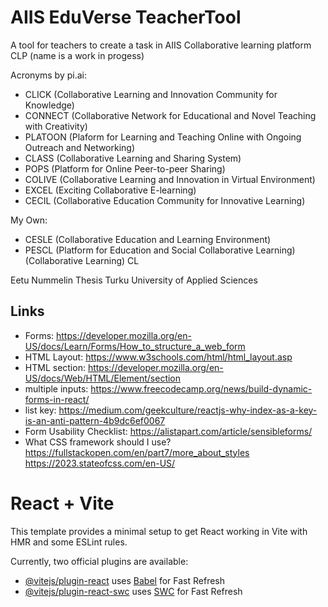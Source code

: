 # AIIS EduVerse TeacherTool
 A tool for teachers to create a task in AIIS Collaborative learning platform CLP (name is a work in progess)

Acronyms by pi.ai:
 + CLICK (Collaborative Learning and Innovation Community for Knowledge)
 + CONNECT (Collaborative Network for Educational and Novel Teaching with Creativity)
 + PLATOON (Plaform for Learning and Teaching Online with Ongoing Outreach and Networking)
 + CLASS (Collaborative Learning and Sharing System)
 + POPS (Platform for Online Peer-to-peer Sharing)
 + COLIVE (Collaborative Learning and Innovation in Virtual Environment)
 + EXCEL (Exciting Collaborative E-learning)
 + CECIL (Collaborative Education Community for Innovative Learning)

 My Own:
 + CESLE (Collaborative Education and Learning Environment)
 + PESCL (Platform for Education and Social Collaborative Learning)
 (Collaborative Learning) CL


 Eetu Nummelin
 Thesis
 Turku University of Applied Sciences

 ## Links
 + Forms: https://developer.mozilla.org/en-US/docs/Learn/Forms/How_to_structure_a_web_form
 + HTML Layout: https://www.w3schools.com/html/html_layout.asp
 + HTML section: https://developer.mozilla.org/en-US/docs/Web/HTML/Element/section 
 + multiple inputs: https://www.freecodecamp.org/news/build-dynamic-forms-in-react/
 + list key: https://medium.com/geekculture/reactjs-why-index-as-a-key-is-an-anti-pattern-4b9dc6ef0067
 + Form Usability Checklist: https://alistapart.com/article/sensibleforms/
 + What CSS framework should I use? https://fullstackopen.com/en/part7/more_about_styles
 https://2023.stateofcss.com/en-US/

# React + Vite

This template provides a minimal setup to get React working in Vite with HMR and some ESLint rules.

Currently, two official plugins are available:

- [@vitejs/plugin-react](https://github.com/vitejs/vite-plugin-react/blob/main/packages/plugin-react/README.md) uses [Babel](https://babeljs.io/) for Fast Refresh
- [@vitejs/plugin-react-swc](https://github.com/vitejs/vite-plugin-react-swc) uses [SWC](https://swc.rs/) for Fast Refresh

